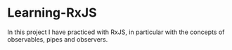 # Learning-RxJS

In this project I have practiced with RxJS, in particular with the concepts of observables, pipes and observers.
